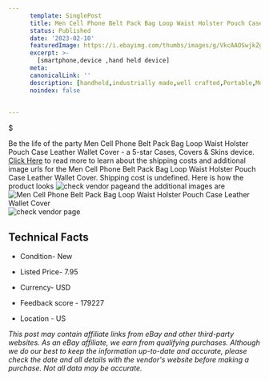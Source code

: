 ```yaml
---
      template: SinglePost
      title: Men Cell Phone Belt Pack Bag Loop Waist Holster Pouch Case​ Leather Wallet Cover
      status: Published
      date: '2023-02-10'
      featuredImage: https://i.ebayimg.com/thumbs/images/g/VkcAAOSwjkZg3Tct/s-l225.jpg
      excerpt: >-
        [smartphone,device ,hand held device]
      meta:
      canonicalLink: ''
      description: [handheld,industrially made,well crafted,Portable,Mobile,Compact,Convenient,Lightweight,Maneuverable,Man-portable,Miniature,Carriable,Hand-held,Light,Holdable,Transportable,Mobile device,Pocket-sized,On-the-go,Wireless,Cordless,Compact size,Convenient size, smartphone,device ,hand held device]
      noindex: false
        
        
---
```

$

Be the life of the party Men Cell Phone Belt Pack Bag Loop Waist Holster Pouch Case​ Leather Wallet Cover - a 5-star Cases, Covers & Skins device. [Click Here](https://www.ebay.com/itm/265214184991?hash=item3dbfff4e1f%3Ag%3AVkcAAOSwjkZg3Tct&mkevt=1&mkcid=1&mkrid=711-53200-19255-0&campid=%253CePNCampaignId%253E&customid=%253CreferenceId%253E&toolid=10049) to read more to learn about the shipping costs and additional image urls for the Men Cell Phone Belt Pack Bag Loop Waist Holster Pouch Case​ Leather Wallet Cover. Shipping cost is undefined. Here is how the product looks ![check vendor page](https://i.ebayimg.com/thumbs/images/g/VkcAAOSwjkZg3Tct/s-l225.jpg)and the additional images are![Men Cell Phone Belt Pack Bag Loop Waist Holster Pouch Case​ Leather Wallet Cover](https://i.ebayimg.com/images/g/VkcAAOSwjkZg3Tct/s-l1600.jpg)![check vendor page](https://origin-galleryplus.ebayimg.com/ws/web/265214184991_2_0_1/225x225.jpg,https://origin-galleryplus.ebayimg.com/ws/web/265214184991_3_0_1/225x225.jpg,https://origin-galleryplus.ebayimg.com/ws/web/265214184991_4_0_1/225x225.jpg,https://origin-galleryplus.ebayimg.com/ws/web/265214184991_5_0_1/225x225.jpg,https://origin-galleryplus.ebayimg.com/ws/web/265214184991_6_0_1/225x225.jpg,https://origin-galleryplus.ebayimg.com/ws/web/265214184991_7_0_1/225x225.jpg,https://origin-galleryplus.ebayimg.com/ws/web/265214184991_8_0_1/225x225.jpg,https://origin-galleryplus.ebayimg.com/ws/web/265214184991_9_0_1/225x225.jpg,https://origin-galleryplus.ebayimg.com/ws/web/265214184991_10_0_1/225x225.jpg)



 ## Technical Facts 



     
      

 - Condition- New 


      

 - Listed Price- 7.95 


      

 - Currency- USD 


      

 - Feedback score - 179227 


      

 - Location - US 


      
      

 *_This post may contain affiliate links from eBay and other third-party websites. As an eBay affiliate, we earn from qualifying purchases. Although we do our best to keep the information up-to-date and accurate, please check the date and all details with the vendor's website before making a purchase. Not all data may be accurate._*






